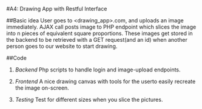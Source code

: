 #A4: Drawing App with Restful Interface

##Basic idea
User goes to <drawing_app>.com, and  uploads an image immediately.
AJAX call posts image to PHP endpoint which slices the image into n pieces of equivalent square proportions. These images get stored in the backend to be retrieved with a GET request(and an id) when another person goes to our website to start drawing.

##Code
1. *Backend*
 Php scripts to handle login and image-upload endpoints.

2. *Frontend*
A nice drawing canvas with tools for the userto easily recreate the image on-screen.
3. *Testing*
Test for different sizes when you slice the pictures.
